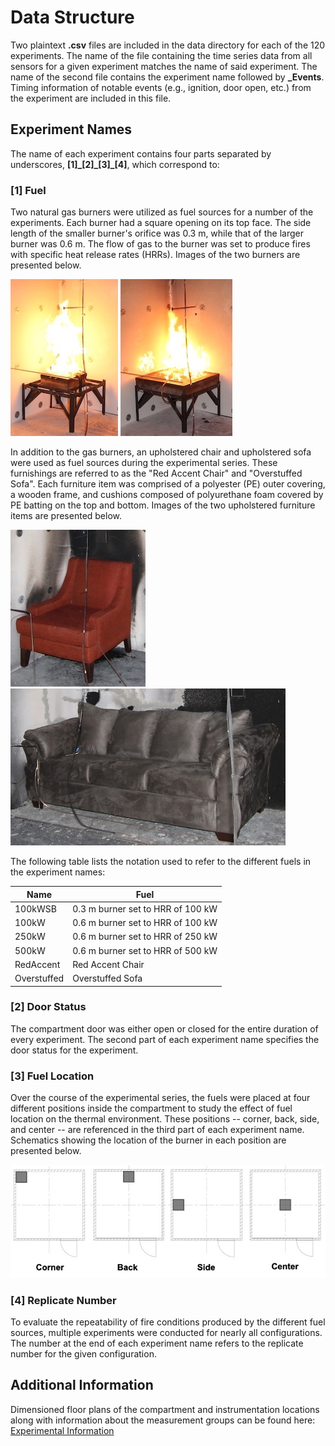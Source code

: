 # Data Structure

Two plaintext __.csv__ files are included in the data directory for each of the 120 experiments. The name of the file containing the time series data from all sensors for a given experiment matches the name of said experiment. The name of the second file contains the experiment name followed by **_Events**. Timing information of notable events (e.g., ignition, door open, etc.) from the experiment are included in this file.

## Experiment Names

The name of each experiment contains four parts separated by underscores, **[1]\_[2]\_[3]\_[4]**, which correspond to:

### [1] Fuel

Two natural gas burners were utilized as fuel sources for a number of the experiments. Each burner had a square opening on its top face. The side length of the smaller burner's orifice was 0.3 m, while that of the larger burner was 0.6 m. The flow of gas to the burner was set to produce fires with specific heat release rates (HRRs). Images of the two burners are presented below.

![0_3Burner](_images_for_README/small_burner.JPG) ![0_6Burner](_images_for_README/burner.JPG)

In addition to the gas burners, an upholstered chair and upholstered sofa were used as fuel sources during the experimental series. These furnishings are referred to as the "Red Accent Chair" and "Overstuffed Sofa". Each furniture item was comprised of a polyester (PE) outer covering, a wooden frame, and cushions composed of polyurethane foam covered by PE batting on the top and bottom. Images of the two upholstered furniture items are presented below.

![Red_Accent_Chair](_images_for_README/red_accent_chair.JPG) ![Overstuffed_Sofa](_images_for_README/overstuffed_sofa.JPG)

The following table lists the notation used to refer to the different fuels in the experiment names:

| Name | Fuel |
|---------|-------------|
| 100kWSB | 0.3 m burner set to HRR of 100 kW |
| 100kW   | 0.6 m burner set to HRR of 100 kW |
| 250kW   | 0.6 m burner set to HRR of 250 kW |
| 500kW   | 0.6 m burner set to HRR of 500 kW |
| RedAccent | Red Accent Chair |
| Overstuffed | Overstuffed Sofa |

### [2] Door Status

The compartment door was either open or closed for the entire duration of every experiment. The second part of each experiment name specifies the door status for the experiment.

### [3] Fuel Location

Over the course of the experimental series, the fuels were placed at four different positions inside the compartment to study the effect of fuel location on the thermal environment. These positions -- corner, back, side, and center -- are referenced in the third part of each experiment name. Schematics showing the location of the burner in each position are presented below.

![fuel_locations](_images_for_README/fuel_locations.jpg)

### [4] Replicate Number

To evaluate the repeatability of fire conditions produced by the different fuel sources, multiple experiments were conducted for nearly all configurations. The number at the end of each experiment name refers to the replicate number for the given configuration.

## Additional Information

Dimensioned floor plans of the compartment and instrumentation locations along with information about the measurement groups can be found here: [Experimental Information](../02_Info/README.md)
